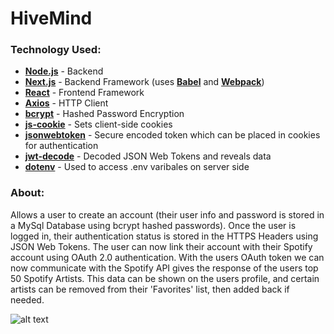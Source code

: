 # HiveMind
### Technology Used:
* [**Node.js**](https://nodejs.org/en/) - Backend
* [**Next.js**](https://github.com/vercel/next.js) - Backend Framework (uses [**Babel**](https://https://babeljs.io/) and [**Webpack**](https://webpack.js.org/))
* [**React**](https://github.com/facebook/react) - Frontend Framework
* [**Axios**](https://github.com/axios/axios) - HTTP Client
* [**bcrypt**](https://github.com/kelektiv/node.bcrypt.js) - Hashed Password Encryption
* [**js-cookie**](https://github.com/js-cookie/js-cookie) - Sets client-side cookies
* [**jsonwebtoken**](https://github.com/auth0/node-jsonwebtoken) - Secure encoded token which can be placed in cookies for authentication
* [**jwt-decode**](https://github.com/auth0/jwt-decode) - Decoded JSON Web Tokens and reveals data
* [**dotenv**](https://github.com/motdotla/dotenv) - Used to access .env varibales on server side
### About:
Allows a user to create an account (their user info and password is stored in a MySql Database using bcrypt hashed passwords). Once the user is logged in, their authentication status is stored in the HTTPS Headers using JSON Web Tokens. The user can now link their account with their Spotify account using OAuth 2.0 authentication. With the users OAuth token we can now communicate with the Spotify API gives the response of the users top 50 Spotify Artists. This data can be shown on the users profile, and certain artists can be removed from their 'Favorites' list, then added back if needed.

![alt text](https://github.com/luke-ols0/HiveMind/blob/master/notes/FetchingSpotifyDataDiagram.png?raw=true "Logo Title Text 1")

